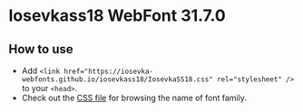 # Iosevkass18 WebFont 31.7.0

## How to use

- Add `<link href="https://iosevka-webfonts.github.io/iosevkass18/IosevkaSS18.css" rel="stylesheet" />` to your `<head>`.
- Check out the [CSS file](./IosevkaSS18.css) for browsing the name of font family.
